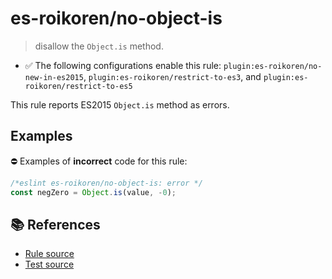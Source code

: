# es-roikoren/no-object-is
> disallow the `Object.is` method.

- ✅ The following configurations enable this rule: `plugin:es-roikoren/no-new-in-es2015`, `plugin:es-roikoren/restrict-to-es3`, and `plugin:es-roikoren/restrict-to-es5`

This rule reports ES2015 `Object.is` method as errors.

## Examples

⛔ Examples of **incorrect** code for this rule:

```js
/*eslint es-roikoren/no-object-is: error */
const negZero = Object.is(value, -0);
```

## 📚 References

- [Rule source](https://github.com/roikoren755/eslint-plugin-es/blob/v0.0.7/src/rules/no-object-is.ts)
- [Test source](https://github.com/roikoren755/eslint-plugin-es/blob/v0.0.7/tests/src/rules/no-object-is.ts)
